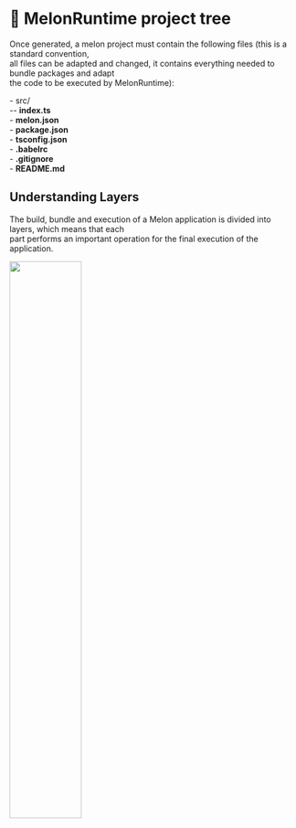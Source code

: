# 🧱 MelonRuntime project tree

Once generated, a melon project must contain the following files (this is a standard convention, <br> all files can be adapted and changed, it contains everything needed to bundle packages and adapt <br> the code to be executed by MelonRuntime):

<div class="code-block">- src/<br>-- <b>index.ts</b><br>- <b>melon.json</b><br>- <b>package.json</b><br>- <b>tsconfig.json</b><br>- <b>.babelrc</b><br>- <b>.gitignore</b><br>- <b>README.md</b></div>

## Understanding Layers

The build, bundle and execution of a Melon application is divided into layers, which means that each <br> part performs an important operation for the final execution of the application.

<img class="md-img" width="50%" src="https://i.imgur.com/U84Pp4f.png">